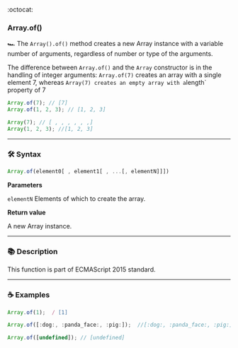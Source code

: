 :octocat:

### Array.of()

:racing_car: The `Array().of()` method creates a new Array instance with a variable number of arguments, regardless of number or type of the arguments.

The difference between `Array.of()` and the `Array` constructor is in the handling of integer arguments: `Array.of(7)` creates an array with a single element 7, whereas `Array(7) creates an empty array with a`length` property of 7

```js
Array.of(7); // [7]
Array.of(1, 2, 3); // [1, 2, 3]
```

```js
Array(7); // [ , , , , , ,]
Array(1, 2, 3); //[1, 2, 3]
```

---

### :hammer_and_wrench: Syntax

```js
Array.of(element0[ , element1[ , ...[, elementN]]])
```

**Parameters**

`elementN` Elements of which to create the array.

**Return value**

A new Array instance.

---

### :books: Description

This function is part of ECMAScript 2015 standard.

---

### :coffee: Examples

```js
Array.of(1);  / [1]
```

```js
Array.of([:dog:, :panda_face:, :pig:]);  //[:dog:, :panda_face:, :pig:]
```

```js
Array.of([undefined]); // [undefined]
```
